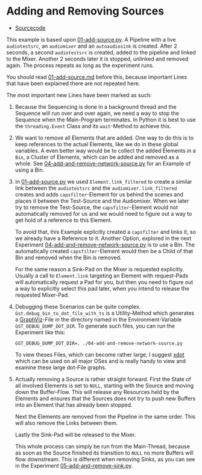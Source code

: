 # Adding and Removing Sources
- [Sourcecode](03-add-and-remove-source.py)

This example is based upon [01-add-source.py](01-add-source.py). A Pipeline with a live `audiotestsrc`, an `audiomixer`
and an `autoaudiosink` is created. After 2 seconds, a second `audiotestsrc` is created, added to the pipeline and linked
to the Mixer. Another 2 seconds later it is stopped, unlinked and removed again. The process repeats as long as the
experiment runs.

You should read [01-add-source.md](01-add-source.md) before this, because important Lines that have been explained there
are not repeated here.

The most important new Lines have been marked as such:

 1. Because the Sequencing is done in a background thread and the Sequence will run over and over again, we need a way
    to stop the Sequence when the Main-Program terminates. In Python it is best to use the `threading.Event` Class and its
    `wait`-Method to achieve this.

 2. We want to remove all Elements that are added. One way to do this is to keep references to the actual Elements, like
    we do in these global variables. A even better way would be to collect the added Elements in a `Bin`, a Cluster of
    Elements, which can be added and removed as a whole. See [04-add-and-remove-network-source.py](04-add-and-remove-network-source.py)
    for an Example of using a Bin.

 3. In [01-add-source.py](01-add-source.py) we used `Element.link_filtered` to create a similar link between the 
    `audiotestsrc` and the `audiomixer`. `link_filtered` creates and adds `capsfilter`-Element for us behind the scenes
     and places it between the Test-Source and the Audiomixer. When we later try to remove the Test-Source, the 
     `capsfilter`-Element would not automatically removed for us and we would need to figure out a way to get hold of a
     reference to this Element.
     
     To avoid that, this Example explicitly created a `capsfilter` and links it, so we already have a Reference to it.
     Another Option, explored in the next Experiment [04-add-and-remove-network-source.py](04-add-and-remove-network-source.py)
     is to use a Bin. The automatically created `capsfilter`-Element would then be a Child of that Bin and removed when
     the Bin is removed.
     
     For the same reason a Sink-Pad on the Mixer is requested explicitly. Usually a call to `Element.link` targeting
     an Element with request-Pads will automatically request a Pad for you, but then you need to figure out a way to
     explicitly select this pad later, when you intend to release the requested Mixer-Pad.

 4. Debugging these Scenarios can be quite complex. `Gst.debug_bin_to_dot_file_with_ts` is a Utility-Method which
    generates a [GraphViz](https://www.graphviz.org/)-File in the directory named in the Environment-Variable 
    `GST_DEBUG_DUMP_DOT_DIR`. To generate such files, you can run the Experiment like this:
    ```
    GST_DEBUG_DUMP_DOT_DIR=. ./04-add-and-remove-network-source.py
    ```
    
    To view theses Files, which can become rather large, I suggest [xdot](https://github.com/jrfonseca/xdot.py) which
    can be used on all major OSes and is really handy to view and examine these large dot-File graphs.

 5. Actually removing a Source is rather straight forward. First the State of all involved Elements is set to `NULL`,
    starting with the Source and moving down the Buffer-Flow. This will release any Resources held by the Elements and
    ensures that the Sources does not try to push new Buffers into an Element that has already been stopped.
    
    Next the Elements are removed from the Pipeline in the same order. This will also remove the Links between them.
    
    Lastly the Sink-Pad will be released to the Mixer.
    
    This whole process can simply be run from the Main-Thread, because as soon as the Source finished its transition to
    `NULL` no more Buffers will flow downstream. This is different when removing Sinks, as you can see in the Experiment
    [05-add-and-remove-sink.py](05-add-and-remove-sink.py).
